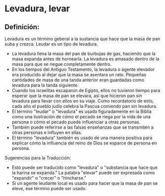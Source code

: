 # Levadura, levar

## Definición: 

Levadura es un término geberal a la sustancia que hace que la masa de pan suba y crezca. Leudar es un tipo de levadura.

* La levadura llena la masa del pan de burbujas de gas, haciendo que la masa expanda antes de hornearla.  La levadura es amasado dentro de la masa para que se riegue completamente dentro.
* En los tiempos del Antiguo Testamento, la levadura o agente elevador era producido al dejar que la masa se asentara un rato. Pequeñas cantidades de masa de una tanda anterior eran guardadas como levadura para la tanda siguiente.
* Cuando los israelitas escaparon de Egipto, ellos no tuvieron tiempo para esperar que la masa de pan se elevara, así que hicieron pan sin levadura para llevar con ellos en su viaje. Como recordatorio de esto, cada año el pueblo judío celebra la Pascua comiendo pan sin levadura.
* El término "leudar" o "levadura" es usado figuradamente en la Biblia como una ilustración de cómo el pecado se riega por la vida de una persona o cómo el pecado puede influenciar a otras personas.
* También puede referirse a las falsas enseñanzas que se transmiten a otras personas e influyen en ellas.
* El término "levadura" también es usado de una manera positiva para explicar cómo la influencia del reino de Dios se esparce de persona en persona.

Sugerencias para la Traducción:

* Esto puede ser traducido como "levadura" o "substancia que hace que la harina se expanda." La palabra "elevar" puede ser expresada como "expandir" o "crecer" o "hincharse."
* Si un agente leudante local es usado para hacer que la masa de pan se eleve, ese término puede ser usado.

